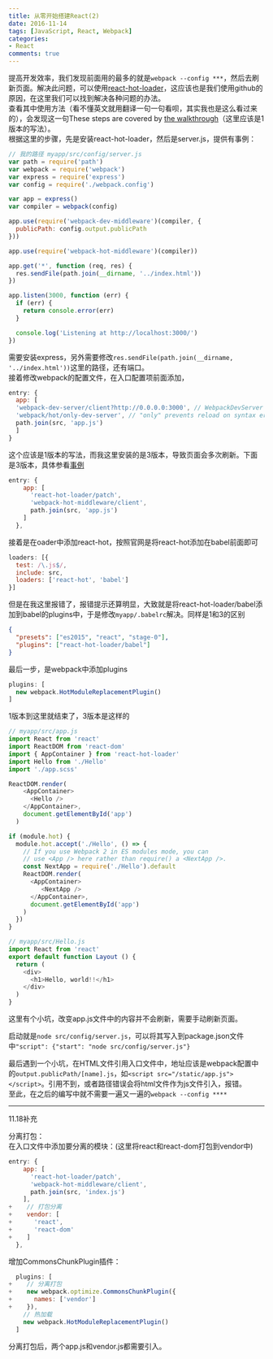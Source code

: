 ```yaml
---
title: 从零开始搭建React(2)
date: 2016-11-14
tags: [JavaScript, React, Webpack]
categories: 
- React
comments: true
---
```


提高开发效率，我们发现前面用的最多的就是`webpack --config ***`，然后去刷新页面。解决此问题，可以使用[react-hot-loader](https://github.com/gaearon/react-hot-loader)，这应该也是我们使用github的原因，在这里我们可以找到解决各种问题的办法。  
查看其中使用方法（看不懂英文就用翻译一句一句看呗，其实我也是这么看过来的），会发现这一句These steps are covered by [the walkthrough](http://gaearon.github.io/react-hot-loader/getstarted/)（这里应该是1版本的写法）。  
根据这里的步骤，先是安装react-hot-loader，然后是server.js，提供有事例：
```javascript
// 我的路径 myapp/src/config/server.js
var path = require('path')
var webpack = require('webpack')
var express = require('express')
var config = require('./webpack.config')

var app = express()
var compiler = webpack(config)

app.use(require('webpack-dev-middleware')(compiler, {
  publicPath: config.output.publicPath
}))

app.use(require('webpack-hot-middleware')(compiler))

app.get('*', function (req, res) {
  res.sendFile(path.join(__dirname, '../index.html'))
})

app.listen(3000, function (err) {
  if (err) {
    return console.error(err)
  }

  console.log('Listening at http://localhost:3000/')
})
```
需要安装express，另外需要修改`res.sendFile(path.join(__dirname, '../index.html'))`这里的路径，还有端口。  
接着修改webpack的配置文件，在入口配置项前面添加，
```javascript
entry: {
  app: [
  'webpack-dev-server/client?http://0.0.0.0:3000', // WebpackDevServer host and port
  'webpack/hot/only-dev-server', // "only" prevents reload on syntax errors
  path.join(src, 'app.js')
  ]
}
```
这个应该是1版本的写法，而我这里安装的是3版本，导致页面会多次刷新。下面是3版本，具体参看[事例](https://github.com/gaearon/react-hot-boilerplate/tree/next)
```javascript
entry: {
    app: [
      'react-hot-loader/patch',
      'webpack-hot-middleware/client',
      path.join(src, 'app.js')
    ]
  },
```
接着是在oader中添加react-hot，按照官网是将react-hot添加在babel前面即可
```javascript
loaders: [{
  test: /\.js$/,
  include: src,
  loaders: ['react-hot', 'babel']
}]
```
但是在我这里报错了，报错提示还算明显，大致就是将react-hot-loader/babel添加到babel的plugins中，于是修改`myapp/.babelrc`解决。同样是1和3的区别
```json
{
  "presets": ["es2015", "react", "stage-0"],
  "plugins": ["react-hot-loader/babel"]
}
```
最后一步，是webpack中添加plugins
```javascript
plugins: [
  new webpack.HotModuleReplacementPlugin()
]
```
1版本到这里就结束了，3版本是这样的
```javascript
// myapp/src/app.js
import React from 'react'
import ReactDOM from 'react-dom'
import { AppContainer } from 'react-hot-loader'
import Hello from './Hello'
import './app.scss'

ReactDOM.render(
    <AppContainer>
      <Hello />
    </AppContainer>,
    document.getElementById('app')
  )

if (module.hot) {
  module.hot.accept('./Hello', () => {
    // If you use Webpack 2 in ES modules mode, you can
    // use <App /> here rather than require() a <NextApp />.
    const NextApp = require('./Hello').default
    ReactDOM.render(
      <AppContainer>
         <NextApp />
      </AppContainer>,
      document.getElementById('app')
    )
  })
}
```
```javascript
// myapp/src/Hello.js
import React from 'react'
export default function Layout () {
  return (
    <div>
      <h1>Hello, world!!</h1>
    </div>
  )
}
```
这里有个小坑，改变app.js文件中的内容并不会刷新，需要手动刷新页面。

启动就是`node src/config/server.js`，可以将其写入到package.json文件中`"script": {"start": "node src/config/server.js"}`

最后遇到一个小坑，在HTML文件引用入口文件中，地址应该是webpack配置中的`output.publicPath/[name].js`，如`<script src="/static/app.js"></script>`。引用不到，或者路径错误会将html文件作为js文件引入，报错。  
至此，在之后的编写中就不需要一遍又一遍的`webpack --config ****`

------------------
11.18补充

分离打包：  
在入口文件中添加要分离的模块：(这里将react和react-dom打包到vendor中)
```javascript
entry: {
    app: [
      'react-hot-loader/patch',
      'webpack-hot-middleware/client',
      path.join(src, 'index.js')
    ],
+    // 打包分离
+    vendor: [
+      'react',
+      'react-dom'
+    ]
  },
```
增加CommonsChunkPlugin插件：
```javascript
  plugins: [
+    // 分离打包
+    new webpack.optimize.CommonsChunkPlugin({
+      names: ['vendor']
+    }),
    // 热加载
    new webpack.HotModuleReplacementPlugin()
  ]
```
分离打包后，两个app.js和vendor.js都需要引入。